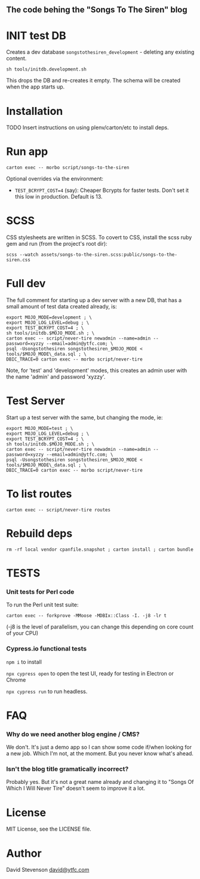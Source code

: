 The code behing the "Songs To The Siren" blog
---------------------------------------------

INIT test DB
============

Creates a dev database `songstothesiren_development` - deleting any existing content.

`sh tools/initdb.development.sh`

This drops the DB and re-creates it empty. The schema will be created when the app starts up.

Installation
============

TODO Insert instructions on using plenv/carton/etc to install deps.

Run app
=======

`carton exec -- morbo script/songs-to-the-siren`

Optional overrides via the environment:

 * `TEST_BCRYPT_COST=4` (say): Cheaper Bcrypts for faster tests. Don't set it this low in production. Default is 13.

SCSS
====

CSS stylesheets are written in SCSS. To covert to CSS, install the scss ruby gem and run (from the project's root dir):

```
scss --watch assets/songs-to-the-siren.scss:public/songs-to-the-siren.css
```

Full dev
========

The full comment for starting up a dev server with a new DB, that has a small amount of test data created already, is:

```
export MOJO_MODE=development ; \
export MOJO_LOG_LEVEL=debug ; \
export TEST_BCRYPT_COST=4 ; \
sh tools/initdb.$MOJO_MODE.sh ; \
carton exec -- script/never-tire newadmin --name=admin --password=xyzzy --email=admin@ytfc.com; \
psql -Usongstothesiren songstothesiren_$MOJO_MODE < tools/$MOJO_MODE\_data.sql ; \
DBIC_TRACE=0 carton exec -- morbo script/never-tire
```

Note, for 'test' and 'development' modes, this creates an admin user with the name 'admin' and password 'xyzzy'.

Test Server
===========

Start up a test server with the same, but changing the mode, ie:

```
export MOJO_MODE=test ; \
export MOJO_LOG_LEVEL=debug ; \
export TEST_BCRYPT_COST=4 ; \
sh tools/initdb.$MOJO_MODE.sh ; \
carton exec -- script/never-tire newadmin --name=admin --password=xyzzy --email=admin@ytfc.com; \
psql -Usongstothesiren songstothesiren_$MOJO_MODE < tools/$MOJO_MODE\_data.sql ; \
DBIC_TRACE=0 carton exec -- morbo script/never-tire
```

To list routes
==============

`carton exec -- script/never-tire routes`

Rebuild deps
============

`rm -rf local vendor cpanfile.snapshot ; carton install ; carton bundle`

TESTS
=====

### Unit tests for Perl code

To run the Perl unit test suite:

`carton exec -- forkprove -MMoose -MDBIx::Class -I. -j8 -lr t`

(-j8 is the level of parallelism, you can change this depending on core count of your CPU)

### Cypress.io functional tests

`npm i` to install

`npx cypress open` to open the test UI, ready for testing in Electron or Chrome

`npx cypress run` to run headless.


FAQ
===

### Why do we need another blog engine / CMS?

We don't. It's just a demo app so I can show some code if/when looking for a new job. Which I'm not, at the moment. But you never know what's ahead.

### Isn't the blog title gramatically incorrect?

Probably yes. But it's not a great name already and changing it to "Songs Of Which I Will Never Tire" doesn't seem to improve it a lot.

License
=======

MIT License, see the LICENSE file.

Author
======

David Stevenson david@ytfc.com
